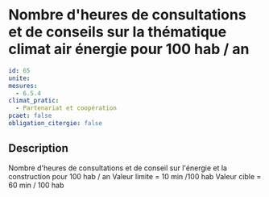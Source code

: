# Nombre d'heures de consultations et de conseils sur la thématique climat air énergie pour 100 hab / an
```yaml
id: 65
unite: 
mesures:
  - 6.5.4
climat_pratic:
  - Partenariat et coopération
pcaet: false
obligation_citergie: false
```
## Description
Nombre d'heures de consultations et de conseil sur l'énergie et la construction pour 100 hab / an
Valeur limite = 10 min /100 hab
Valeur cible = 60 min / 100 hab




